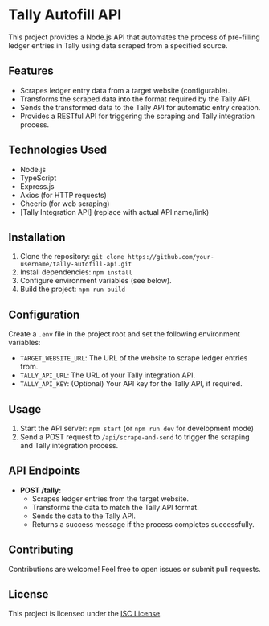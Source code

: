 # Tally Autofill API

This project provides a Node.js API that automates the process of pre-filling ledger entries in Tally using data scraped from a specified source.

## Features

* Scrapes ledger entry data from a target website (configurable).
* Transforms the scraped data into the format required by the Tally API.
* Sends the transformed data to the Tally API for automatic entry creation.
* Provides a RESTful API for triggering the scraping and Tally integration process.

## Technologies Used

* Node.js
* TypeScript
* Express.js
* Axios (for HTTP requests)
* Cheerio (for web scraping)
* [Tally Integration API] (replace with actual API name/link)

## Installation

1. Clone the repository: `git clone https://github.com/your-username/tally-autofill-api.git`
2. Install dependencies: `npm install`
3. Configure environment variables (see below).
4. Build the project: `npm run build`

## Configuration

Create a `.env` file in the project root and set the following environment variables:

* `TARGET_WEBSITE_URL`: The URL of the website to scrape ledger entries from.
* `TALLY_API_URL`: The URL of your Tally integration API.
* `TALLY_API_KEY`: (Optional) Your API key for the Tally API, if required.

## Usage

1. Start the API server: `npm start` (or `npm run dev` for development mode)
2. Send a POST request to `/api/scrape-and-send` to trigger the scraping and Tally integration process.

## API Endpoints

* **POST /tally:**
    * Scrapes ledger entries from the target website.
    * Transforms the data to match the Tally API format.
    * Sends the data to the Tally API.
    * Returns a success message if the process completes successfully.

## Contributing

Contributions are welcome! Feel free to open issues or submit pull requests.

## License

This project is licensed under the [ISC License](LICENSE).